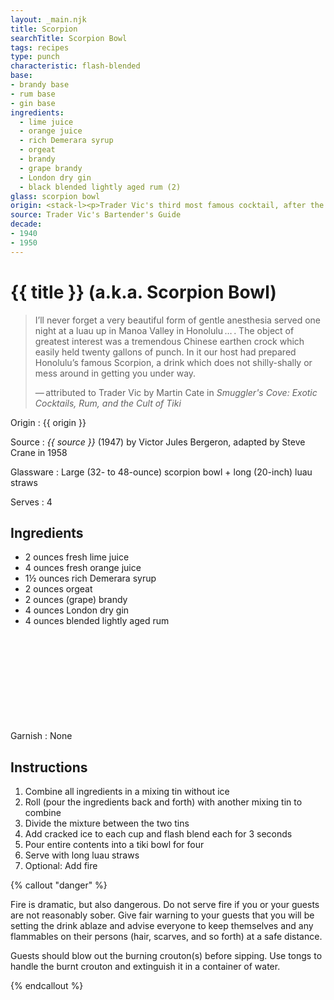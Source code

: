 ```yaml
---
layout: _main.njk
title: Scorpion
searchTitle: Scorpion Bowl
tags: recipes
type: punch
characteristic: flash-blended
base:
- brandy base
- rum base
- gin base
ingredients:
  - lime juice
  - orange juice
  - rich Demerara syrup
  - orgeat
  - brandy
  - grape brandy
  - London dry gin
  - black blended lightly aged rum (2)
glass: scorpion bowl
origin: <stack-l><p>Trader Vic's third most famous cocktail, after the mai tai and the fog cutter. According to Martin Cate, Vic was inspired by a communal punch he drank at a luau in Hawaii and a <a href="https://en.wikipedia.org/wiki/Kava_culture" target="_blank" rel="external noopener">kava bowl ceremony</a> he witnessed in Micronesia.</p><p>Vic's 1947 recipe included lemon juice, gin, and white wine. He revised the recipe for single portions in the 1972 <cite>Trader Vic's Bartender's Guide</cite> reprint, omitting the gin and wine.<p><p>When Steve Crane, owner of the Luau in Beverly Hills, adapted the recipe in 1958 he swapped out the lemon juice in Trader Vic's recipe for lime juice and also dropped the white wine.</p></stack-l>
source: Trader Vic's Bartender's Guide
decade:
- 1940
- 1950
---
```

<!-- markdownlint-disable MD025 -->
# {{ title }} (a.k.a. Scorpion Bowl)
<!-- markdownlint-disable MD025 -->

> I’ll never forget a very beautiful form of gentle anesthesia served one night at a luau up in Manoa Valley in Honolulu&NoBreak;&thinsp;&NoBreak;…&NoBreak;&thinsp;&NoBreak;. The object of greatest interest was a tremendous Chinese earthen crock which easily held twenty gallons of punch. In it our host had prepared Honolulu’s famous Scorpion, a drink which does not shilly-shally or mess around in getting you under way.
>
> —&NoBreak;&thinsp;&NoBreak;attributed to Trader Vic by Martin Cate in <cite>Smuggler's Cove&colon; Exotic Cocktails, Rum, and the Cult of Tiki</cite>

Origin
  : {{ origin }}

Source
  : <cite>{{ source }}</cite> (1947) by  Victor Jules Bergeron, adapted by Steve Crane in 1958

Glassware
  : Large (32- to 48-ounce) scorpion bowl + long (20-inch) luau straws

Serves
  : 4

## Ingredients

* 2 ounces fresh lime juice
* 4 ounces fresh orange juice
* 1&frac12; ounces rich Demerara syrup
* 2 ounces orgeat
* 2 ounces (grape) brandy
* 4 ounces London dry gin
* 4 ounces blended lightly aged rum<icon-l space="1em" class="bigger" label="(2)"><span class="with-icon"><svg class="icon"><use href="/assets/images/icons/circle-2.svg#circle-2"></use></svg></span></icon-l>

Garnish
  : None

## Instructions

1. Combine all ingredients in a mixing tin without ice
2. Roll (pour the ingredients back and forth) with another mixing tin to combine
3. Divide the mixture between the two tins
4. Add cracked ice to each cup and flash blend each for 3 seconds
5. Pour entire contents into a tiki bowl for four
6. Serve with long luau straws
7. Optional: Add fire

<!-- markdownlint-disable MD012 -->
{% callout "danger" %}
<!-- markdownlint-enable MD012 -->

  Fire is dramatic, but also dangerous. Do not serve fire if you or your guests are not reasonably sober. Give fair warning to your guests that you will be setting the drink ablaze and advise everyone to keep themselves and any flammables on their persons (hair, scarves, and so forth) at a safe distance.

  Guests should blow out the burning crouton(s) before sipping. Use tongs to handle the burnt crouton and extinguish it in a container of water.

{% endcallout %}
